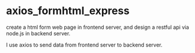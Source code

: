 # axios_formhtml_express


create a html form web page in frontend server, and design a restful api via node.js in backend server.

I use axios to send data from frontend server to backend server.
